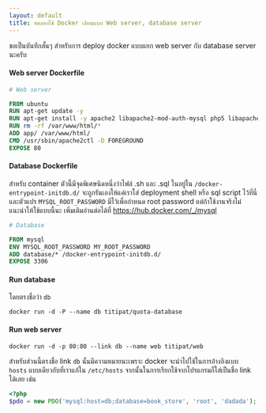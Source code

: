 ```yaml
---
layout: default
title: ทดลองใช้ Docker เลียนแบบ Web server, database server
---
```


ขอเป็นบันทึกสั้นๆ สำหรับการ deploy docker แบบแยก web server กับ database server นะครับ

#### Web server Dockerfile

```dockerfile
# Web server

FROM ubuntu
RUN apt-get update -y
RUN apt-get install -y apache2 libapache2-mod-auth-mysql php5 libapache2-mod-php5 php5-mcrypt php5-mysqlnd
RUN rm -rf /var/www/html/*
ADD app/ /var/www/html/
CMD /usr/sbin/apache2ctl -D FOREGROUND
EXPOSE 80
```

#### Database Dockerfile

สำหรับ container ตัวนี้มีจุดพิเศษนิดหนึ่งว่าไฟล์ .sh และ .sql ในอยู่ใน `/docker-entrypoint-initdb.d/` จะถูกรันเองให้แค่เราใส่ deployment shell หรือ sql script ไว้ที่นี่ และตัวแปร `MYSQL_ROOT_PASSWORD` มีไว้เพื่อกำหนด root password แต่ถ้าใช้งานจริงไม่แนะนำให้ใช้แบบนี้นะ เพิ่มเติมอ่านต่อได้ที่ https://hub.docker.com/_/mysql

```dockerfile
# Database

FROM mysql
ENV MYSQL_ROOT_PASSWORD MY_ROOT_PASSWORD
ADD database/* /docker-entrypoint-initdb.d/
EXPOSE 3306
```

#### Run database

โดยตรงชื่อว่า `db`

```
docker run -d -P --name db titipat/quota-database
```

#### Run web server

```
docker run -d -p 80:80 --link db --name web titipat/web
```

สำหรับส่วนนี้ตรงชื่อ link `db` นั้นมีความหมายนะเพราะ docker จะนำไปใช้ในการอ้างอิงแบบ `hosts` แบบเดียวกับที่เราแก้ใน `/etc/hosts` จากนั้นในการเรียกใช้จากโปรแกรมก็ใส่เป็นชื่อ link ได้เลย เช่น

```php
<?php
$pdo = new PDO('mysql:host=db;database=book_store', 'root', 'dadada');
```
